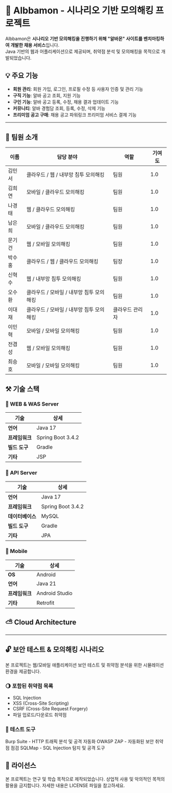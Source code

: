 # 🔐 Albbamon - 시나리오 기반 모의해킹 프로젝트

Albbamon은 **시나리오 기반 모의해킹을 진행하기 위해 "알바몬" 사이트를 벤치마킹하여 개발한 채용 서비스**입니다.  
Java 기반의 웹과 어플리케이션으로 제공되며, 취약점 분석 및 모의해킹을 목적으로 개발되었습니다.

## 💡 주요 기능

- **회원 관리**: 회원 가입, 로그인, 프로필 수정 등 사용자 인증 및 관리 기능
- **구직 기능**: 알바 공고 조회, 지원 기능
- **구인 기능**: 알바 공고 등록, 수정, 채용 결과 업데이트 기능
- **커뮤니티**: 알바 경험담 조회, 등록, 수정, 삭제 기능
- **프리미엄 공고 구매**: 채용 공고 파워링크 프리미엄 서비스 결제 기능

---

## 🔑 팀원 소개
| 이름  | 담당 분야 | 역할 | 기여도 |
|------|---------|------|------|
| 김민서 | 클라우드 / 웹 / 내부망 침투 모의해킹 | 팀원 | 1.0 |
| 김희연 | 모바일 / 클라우드 모의해킹 | 팀원 | 1.0 |
| 나경태 | 웹 / 클라우드 모의해킹 | 팀원 | 1.0 |
| 남은희 | 모바일 / 클라우드 모의해킹 | 팀원 | 1.0 |
| 문기건 | 웹 / 모바일 모의해킹 | 팀원 | 1.0 |
| 박수홍 | 클라우드 / 웹 / 클라우드 모의해킹 | 팀장 | 1.0 |
| 신혁수 | 웹 / 내부망 침투 모의해킹 | 팀원 | 1.0 |
| 오수환 | 클라우드 / 모바일 / 내부망 침투 모의해킹 | 팀원 | 1.0 |
| 이대재 | 클라우드 / 모바일 / 내부망 침투 모의해킹 | 클라우드 관리자 | 1.0 |
| 이민혁 | 모바일 / 모바일 모의해킹 | 팀원 | 1.0 |
| 전겸성 | 웹 / 모바일 모의해킹 | 팀원 | 1.0 |
| 최승호 | 모바일 / 모바일 모의해킹 | 팀원 | 1.0 |

## ⚒ 기술 스택
### 🔨 WEB & WAS Server
| 기술 | 상세 |
|------|------|
| **언어** | Java 17 |
| **프레임워크** | Spring Boot 3.4.2 |
| **빌드 도구** | Gradle |
| **기타** | JSP |

### 🔨 API Server
| 기술 | 상세 |
|------|------|
| **언어** | Java 17 |
| **프레임워크** | Spring Boot 3.4.2 |
| **데이터베이스** | MySQL |
| **빌드 도구** | Gradle |
| **기타** | JPA |

### 🔨 Mobile
| 기술 | 상세 |
|------|------|
| **OS** | Android |
| **언어** | Java 21 |
| **프레임워크** | Android Studio |
| **기타** | Retrofit |

## ⛅ Cloud Architecture

---


## 🔓 보안 테스트 & 모의해킹 시나리오
본 프로젝트는 웹/모바일 애플리케이션 보안 테스트 및 취약점 분석을 위한 시뮬레이션 환경을 제공합니다.

### 🌖 포함된 취약점 목록
- SQL Injection
- XSS (Cross-Site Scripting)
- CSRF (Cross-Site Request Forgery)
- 파일 업로드/다운로드 취약점
  

### 🔎 테스트 도구
Burp Suite - HTTP 트래픽 분석 및 공격 자동화
OWASP ZAP - 자동화된 보안 취약점 점검
SQLMap - SQL Injection 탐지 및 공격 도구

## 📝 라이선스
본 프로젝트는 연구 및 학습 목적으로 제작되었습니다.
상업적 사용 및 악의적인 목적의 활용을 금지합니다.
자세한 내용은 LICENSE 파일을 참고하세요.
